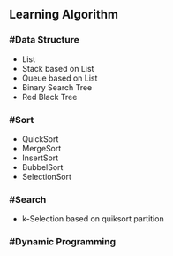 ## Learning Algorithm

### #Data Structure

- List
- Stack based on List
- Queue based on List
- Binary Search Tree
- Red Black Tree 

### #Sort

- QuickSort
- MergeSort
- InsertSort
- BubbelSort
- SelectionSort

### #Search

- k-Selection based on quiksort partition


### #Dynamic Programming
